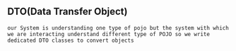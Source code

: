 ## DTO(Data Transfer Object) 
    our System is understanding one type of pojo but the system with which we are interacting understand different type of POJO so we write dedicated DTO classes to convert objects